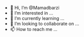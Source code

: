 - 👋 Hi, I’m @Mamadbarzi
- 👀 I’m interested in ...
- 🌱 I’m currently learning ...
- 💞️ I’m looking to collaborate on ...
- 📫 How to reach me ...

<!---
Mamadbarzi/Mamadbarzi is a ✨ special ✨ repository because its `README.md` (this file) appears on your GitHub profile.
You can click the Preview link to take a look at your changes.
--->
